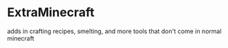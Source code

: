 # ExtraMinecraft
adds in crafting recipes, smelting, and more tools that don't come in normal minecraft
